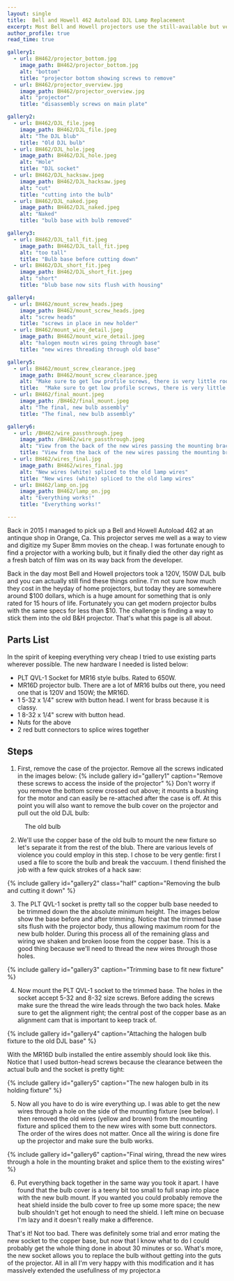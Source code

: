 ```yaml
---
layout: single
title:  Bell and Howell 462 Autoload DJL Lamp Replacement
excerpt: Most Bell and Howell projectors use the still-available but very expensive DJL bulbs. Here I show you how I modified my projector to use cheap halogen lamps.
author_profile: true
read_time: true

gallery1:
  - url: BH462/projector_bottom.jpg
    image_path: BH462/projector_bottom.jpg      
    alt: "bottom"
    title: "projector bottom showing screws to remove"
  - url: BH462/projector_overview.jpg
    image_path: BH462/projector_overview.jpg
    alt: "projector"
    title: "disassembly screws on main plate"

gallery2:
  - url: BH462/DJL_file.jpeg
    image_path: BH462/DJL_file.jpeg
    alt: "The DJL blub"
    title: "Old DJL bulb"
  - url: BH462/DJL_hole.jpeg
    image_path: BH462/DJL_hole.jpeg
    alt: "Hole"
    title: "DJL socket"
  - url: BH462/DJL_hacksaw.jpeg
    image_path: BH462/DJL_hacksaw.jpeg
    alt: "cut"
    title: "cutting into the bulb"
  - url: BH462/DJL_naked.jpeg
    image_path: BH462/DJL_naked.jpeg
    alt: "Naked"
    title: "bulb base with bulb removed"

gallery3:
  - url: BH462/DJL_tall_fit.jpeg
    image_path: BH462/DJL_tall_fit.jpeg
    alt: "too tall"
    title: "Bulb base before cutting down"
  - url: BH462/DJL_short_fit.jpeg
    image_path: BH462/DJL_short_fit.jpeg
    alt: "short"
    title: "blub base now sits flush with housing"

gallery4:
  - url: BH462/mount_screw_heads.jpeg
    image_path: BH462/mount_screw_heads.jpeg
    alt: "screw heads"
    title: "screws in place in new holder"
  - url: BH462/mount_wire_detail.jpeg
    image_path: BH462/mount_wire_detail.jpeg
    alt: "halogen moutn wires going through base"
    title: "new wires threading through old base"

gallery5:
  - url: BH462/mount_screw_clearance.jpeg
    image_path: BH462/mount_screw_clearance.jpeg
    alt: "Make sure to get low profile screws, there is very little room here"
    title:  "Make sure to get low profile screws, there is very little room here"
  - url: BH462/final_mount.jpeg
    image_path: /BH462/final_mount.jpeg
    alt: "The final, new bulb assembly"
    title: "The final, new bulb assembly"

gallery6:
  - url: /BH462/wire_passthrough.jpeg
    image_path: /BH462/wire_passthrough.jpeg
    alt: "View from the back of the new wires passing the mounting bracket"
    title: "View from the back of the new wires passing the mounting bracket"
  - url: BH462/wires_final.jpg
    image_path: BH462/wires_final.jpg
    alt: "New wires (white) spliced to the old lamp wires"
    title: "New wires (white) spliced to the old lamp wires"
  - url: BH462/lamp_on.jpg
    image_path: BH462/lamp_on.jpg
    alt: "Everything works!"
    title: "Everything works!"

---
```


Back in 2015 I managed to pick up a Bell and Howell Autoload 462 at an
antinque shop in Orange, Ca. This projector serves me well as a way to
view and digitize my Super 8mm movies on the cheap. I was fortunate
enough to find a projector with a working bulb, but it finally died
the other day right as a fresh batch of film was on its way back from
the developer.

Back in the day most Bell and Howell projectors took a 120V, 150W DJL
bulb and you can actually still find these things online. I'm not sure
how much they cost in the heyday of home projectors, but today they
are somewhere around $100 dollars, which is a huge amount for
something that is only rated for 15 hours of life. Fortunately you can
get modern projector bulbs with the same specs for less than $10. The
challenge is finding a way to stick them into the old B&H
projector. That's what this page is all about.

## Parts List

In the spirit of keeping everything very cheap I tried to use existing
parts wherever possible. The new hardware I needed is listed below:

* PLT QVL-1 Socket for MR16 style bulbs. Rated to 650W.
* MR16D projector bulb. There are a lot of MR16 bulbs out there, you need one that is 120V and 150W; the MR16D.
* 1 5-32 x 1/4" screw with button head. I went for brass because it is classy.
* 1 8-32 x 1/4" screw with button head.
* Nuts for the above
* 2 red butt connectors to splice wires together

## Steps

1. First, remove the case of the projector. Remove all the screws indicated in the images below:
 {% include gallery id="gallery1" caption="Remove these screws to access the inside of the projector" %}
 Don't worry if you remove the bottom screw crossed out above; it mounts a bushing for the motor and can easily be re-attached after the case is off. At this point you will also want to remove the bulb cover on the projector and pull out the old DJL bulb:
<figure class="align-center">
  <img src="{{ site.url }}{{ site.baseurl }}/images/BH462/DJL_overview.jpeg" alt="">
  <figcaption>The old bulb</figcaption>
</figure> 


2. We'll use the copper base of the old bulb to mount the new fixture so let's
separate it from the rest of the blub. There are various levels of violence
you could employ in this step. I chose to be very gentle: first I used a file to score the bulb and break the vaccuum. I thend finished the job with a few quick strokes of a hack saw:

{% include gallery id="gallery2" class="half" caption="Removing the bulb and cutting it down" %}


3. The PLT QVL-1 socket is pretty tall so the copper bulb base needed to be trimmed down the the absolute minimum height. The images below show the base before and after trimming. Notice that the trimmed base sits flush with the projector body, thus allowing maximum room for the new bulb holder. During this process all of the remaining glass and wiring we shaken and broken loose from the copper base. This is a good thing because we'll need to thread the new wires through those holes.

{% include gallery id="gallery3" caption="Trimming base to fit new fixture" %}

4. Now mount the PLT QVL-1 socket to the trimmed base. The holes in the socket accept 5-32 and 8-32 size screws. Before adding the screws make sure the thread the wire leads through the two back holes. Make sure to get the alignment right; the central post of the copper base as an alignment cam that is important to keep track of.

{% include gallery id="gallery4" caption="Attaching the halogen bulb fixture to the old DJL base" %}

With the MR16D bulb installed the entire assembly should look like this. Notice that I used button-head screws because the clearance  between the actual bulb and the socket is pretty tight:

{% include gallery id="gallery5" caption="The new halogen bulb in its holding fixture" %}

5. Now all you have to do is wire everything up. I was able to get the new wires through a hole on the side of the mounting fixture (see below). I then removed the old wires (yellow and brown) from the mounting fixture and spliced them to the new wires with some butt connectors. The order of the wires does not matter. Once all the wiring is done fire up the projector and make sure the bulb works.

{% include gallery id="gallery6" caption="Final wiring, thread the new wires through a hole in the mounting braket and splice them to the existing wires" %}

6. Put everything back together in the same way you took it apart. I have found that the bulb cover is a teeny bit too small to full snap into place with the new bulb mount. If you wanted you could probably remove the heat shield inside the bulb cover to free up some more space; the new bulb shouldn't get hot enough to need the shield. I left mine on becuase I'm lazy and it doesn't really make a difference.

That's it! Not too bad. There was definitely some trial and error mating the new socket to the copper base, but now that I know what to do I could probably get the whole thing done in about 30 minutes or so. What's more, the new socket allows you to replace the bulb without getting into the guts of the projector. All in all I'm very happy with this modification and it has massively extended the usefullness of my projector.a
